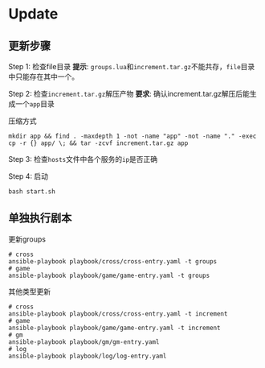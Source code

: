 # Update

## 更新步骤
Step 1: 检查file目录
**提示**: `groups.lua`和`increment.tar.gz`不能共存，`file`目录中只能存在其中一个。

Step 2: 检查`increment.tar.gz`解压产物
**要求**: 确认increment.tar.gz解压后能生成一个`app`目录

压缩方式

```shell
mkdir app && find . -maxdepth 1 -not -name "app" -not -name "." -exec cp -r {} app/ \; && tar -zcvf increment.tar.gz app
```

Step 3: 检查`hosts`文件中各个服务的`ip`是否正确  

Step 4: 启动  

```shell
bash start.sh
```

## 单独执行剧本

更新groups

```shell
# cross
ansible-playbook playbook/cross/cross-entry.yaml -t groups
# game
ansible-playbook playbook/game/game-entry.yaml -t groups
```

其他类型更新

```shell
# cross
ansible-playbook playbook/cross/cross-entry.yaml -t increment
# game
ansible-playbook playbook/game/game-entry.yaml -t increment
# gm
ansible-playbook playbook/gm/gm-entry.yaml
# log
ansible-playbook playbook/log/log-entry.yaml
```